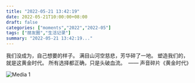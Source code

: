 ```yaml
---
title: "2022-05-21 13:42:19"
date: 2022-05-21T10:00:00+08:00
draft: false
categories: ["moments","2022","2022-05"]
tags: ["朋友圈","生活记录"]
summary: "2022-05-21 13:42:19..."
---
```


我们没成为，自己想要的样子。
满目山河空慈悲，芳华碎了一地。
塑造我们的，就是这黄金时代。
所有选择都正确，只是头破血流。
​
​—— 声音碎片《黄金时代》

![Media 1](/Moments/photos/2022-05-21/202205211342190.jpg)

